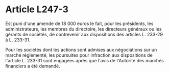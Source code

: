 # Article L247-3

Est puni d'une amende de 18 000 euros le fait, pour les présidents, les administrateurs, les membres du directoire, les directeurs généraux ou les gérants de sociétés, de contrevenir aux dispositions des articles L. 233-29 à L. 233-31.

Pour les sociétés dont les actions sont admises aux négociations sur un marché réglementé, les poursuites pour infraction aux dispositions de l'article L. 233-31 sont engagées après que l'avis de l'Autorité des marchés financiers a été demandé.
